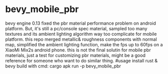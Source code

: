 # bevy_mobile_pbr
bevy engine 0.13 fixed the pbr material performance problem on android platform.
But, it's still a pc/console spec material, sampled too many textures and its ambient lighting algorithm way too complicate for mobile platform.
this repo merged metallic& roughness components with normal map, simplified the ambient lighting function, make the fps up to 60fps on a XiaoMi Mix2s android phone.
this is not the final solutin for mobile pbr materials, just a test for customizing pbr materials, might be a good reference for someone who want to do similar thing.
#usage
install rust & bevy
build with cmd: cargo apk run -p bevy_mobile_pbr
